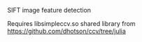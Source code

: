 SIFT image feature detection

Requires libsimpleccv.so shared library
from https://github.com/dhotson/ccv/tree/julia
